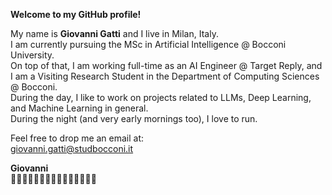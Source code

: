 **Welcome to my GitHub profile!**

My name is **Giovanni Gatti** and I live in Milan, Italy.\
I am currently pursuing the MSc in Artificial Intelligence @ Bocconi University.\
On top of that, I am working full-time as an AI Engineer @ Target Reply, and I am a Visiting Research Student in the Department of Computing Sciences @ Bocconi.\
During the day, I like to work on projects related to LLMs, Deep Learning, and Machine Learning in general.\
During the night (and very early mornings too), I love to run.

Feel free to drop me an email at:\
giovanni.gatti@studbocconi.it

**Giovanni**\
🏄🏻‍♂️⛹🏻‍♂️🤸🏻‍♂️🏊🏻‍♂️🏃🏻‍♂️

<!---
GitGiova/GitGiova is a ✨ special ✨ repository because its `README.md` (this file) appears on your GitHub profile.
You can click the Preview link to take a look at your changes.
--->
